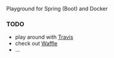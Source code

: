 Playground for Spring (Boot) and Docker 

### TODO
+ play around with [Travis](https://travis-ci.org/Regi666/senseless-core)
+ check out [Waffle](waffle.io)
+ ...

